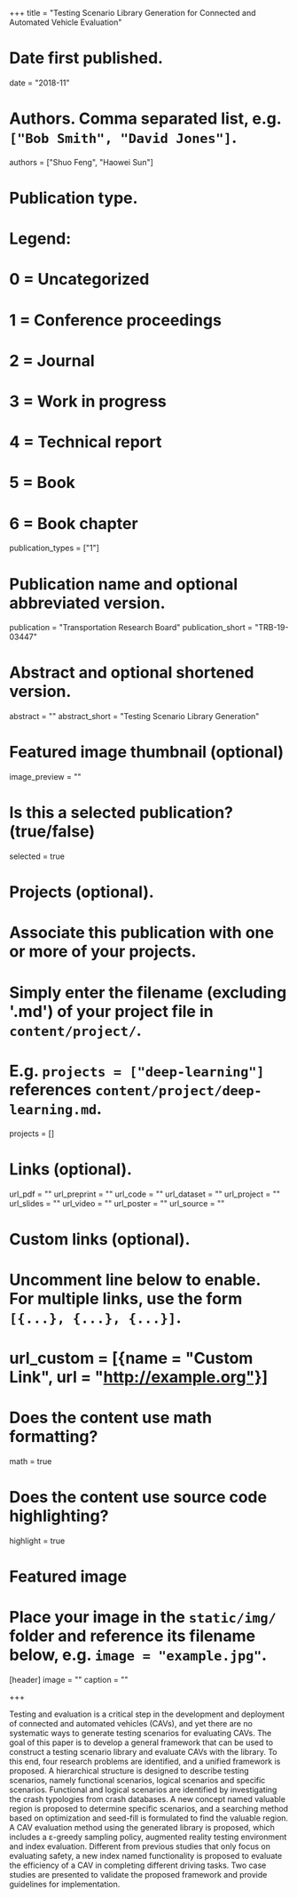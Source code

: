 +++
title = "Testing Scenario Library Generation for Connected and Automated Vehicle Evaluation"

# Date first published.
date = "2018-11"

# Authors. Comma separated list, e.g. `["Bob Smith", "David Jones"]`.
authors = ["Shuo Feng", "Haowei Sun"]

# Publication type.
# Legend:
# 0 = Uncategorized
# 1 = Conference proceedings
# 2 = Journal
# 3 = Work in progress
# 4 = Technical report
# 5 = Book
# 6 = Book chapter
publication_types = ["1"]

# Publication name and optional abbreviated version.
publication = "Transportation Research Board"
publication_short = "TRB-19-03447"

# Abstract and optional shortened version.
abstract = ""
abstract_short = "Testing Scenario Library Generation"

# Featured image thumbnail (optional)
image_preview = ""

# Is this a selected publication? (true/false)
selected = true

# Projects (optional).
#   Associate this publication with one or more of your projects.
#   Simply enter the filename (excluding '.md') of your project file in `content/project/`.
#   E.g. `projects = ["deep-learning"]` references `content/project/deep-learning.md`.
projects = []

# Links (optional).
url_pdf = ""
url_preprint = ""
url_code = ""
url_dataset = ""
url_project = ""
url_slides = ""
url_video = ""
url_poster = ""
url_source = ""

# Custom links (optional).
#   Uncomment line below to enable. For multiple links, use the form `[{...}, {...}, {...}]`.
# url_custom = [{name = "Custom Link", url = "http://example.org"}]

# Does the content use math formatting?
math = true

# Does the content use source code highlighting?
highlight = true

# Featured image
# Place your image in the `static/img/` folder and reference its filename below, e.g. `image = "example.jpg"`.
[header]
image = ""
caption = ""

+++

Testing and evaluation is a critical step in the development and deployment of connected and automated vehicles (CAVs), and yet there are no systematic ways to generate testing scenarios for evaluating CAVs. The goal of this paper is to develop a general framework that can be used to construct a testing scenario library and evaluate CAVs with the library. To this end, four research problems are identified, and a unified framework is proposed. A hierarchical structure is designed to describe testing scenarios, namely functional scenarios, logical scenarios and specific scenarios. Functional and logical scenarios are identified by investigating the crash typologies from crash databases. A new concept named valuable region is proposed to determine specific scenarios, and a searching method based on optimization and seed-fill is formulated to find the valuable region. A CAV evaluation method using the generated library is proposed, which includes a ε-greedy sampling policy, augmented reality testing environment and index evaluation. Different from previous studies that only focus on evaluating safety, a new index named functionality is proposed to evaluate the efficiency of a CAV in completing different driving tasks. Two case studies are presented to validate the proposed framework and provide guidelines for implementation.